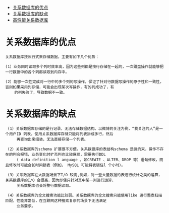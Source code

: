 * [关系数据库的优点](#关系数据库的优点)
* [关系数据库的缺点](#关系数据库的缺点)
* [高性能关系数据库](https://github.com/stevenli91748/System-Design/blob/master/High%20performance%20architecture/关系数据库集群.md)


# 关系数据库的优点
    
    关系数据库按照行式来存储数据，主要有如下几个优势：
    
    (1）业务同时读取多个列时效率高，因为这些列都是按行存储在一起的，一次磁盘操作就能够把一行数据中的各个列都读取到内存中。

    (2）能够一次性完成对一行中的多个列的写操作，保证了针对行数据写操作的原子性和一致性， 否则如果采用列存储，可能会出现某次写操作，有的列成功了，有
        的列失败了，导致数据不一致。


# 关系数据库的缺点

     (1）关系数据库存储的是行记录，无法存储数据结构。以微博的关注为例，“我关注的人”是一个用户ID 列表，使用关系数据库存储只能将列表拆成多行，然后
         再查询出来组装，无法直接存储一个列表。

     (2）关系数据库的schema 扩展很不方便。关系数据库的表结构schema 是强约束，操作不存在的列会报错，业务变化时扩充列也比较麻烦，需要执行DDL 
         ( data definition l anguage ，如CREATE 、ALTER、DROP 等）语句修改，而且修改时可能会长时间锁表（例如， MySQL 可能将表锁住l 个小时）。
          
     (3）关系数据库在大数据场景下I/O 较高,例如，对一些大量数据的表进行统计之类的运算，关系数据库的I/O 会很高，因为即使只针对其中某一列进行运算，
         关系数据库也会将整行数据读取。

     (4）关系数据库的全文搜索功能比较弱。关系数据库的全文搜索只能使用like 进行整表扫描匹配，性能非常低，在互联网这种搜索复杂的场景下无法满足
         业务要求。

